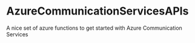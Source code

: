 # AzureCommunicationServicesAPIs
A nice set of azure functions to get started with Azure Communication Services
